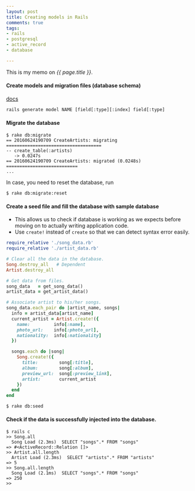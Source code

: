 ```yaml
---
layout: post
title: Creating models in Rails
comments: true
tags:
- rails
- postgresql
- active_record
- database

---
```


This is my memo on *{{ page.title }}*.

<!--more-->

#### Create models and migration files (database schema)

[docs](http://guides.rubyonrails.org/command_line.html#rails-generate)

```
rails generate model NAME [field[:type][:index] field[:type]
```

#### Migrate the database

```
$ rake db:migrate
== 20160624190709 CreateArtists: migrating ====================================
-- create_table(:artists)
   -> 0.0247s
== 20160624190709 CreateArtists: migrated (0.0248s) ===========================
...
```

In case, you need to reset the database, run

```
$ rake db:migrate:reset
```

#### Create a seed file and fill the database with sample database
- This allows us to check if database is working as we expects before moving on to actually writing application code.
- Use `create!` instead of `create` so that we can detect syntax error easily.

```rb
require_relative './song_data.rb'
require_relative './artist_data.rb'

# Clear all the data in the database.
Song.destroy_all   # Dependent
Artist.destroy_all

# Get data from files.
song_data   = get_song_data()
artist_data = get_artist_data()

# Associate artist to his/her songs.
song_data.each_pair do |artist_name, songs|
  info = artist_data[artist_name]
  current_artist = Artist.create!({
    name:         info[:name],
    photo_url:    info[:photo_url],
    nationality:  info[:nationality]
  })

  songs.each do |song|
    Song.create!({
      title:        song[:title],
      album:        song[:album],
      preview_url:  song[:preview_link],
      artist:       current_artist
    })
  end
end
```

```
$ rake db:seed
```

#### Check if the data is successfully injected into the database.

```
$ rails c
>> Song.all
  Song Load (2.3ms)  SELECT "songs".* FROM "songs"
=> #<ActiveRecord::Relation []>
>> Artist.all.length
  Artist Load (2.3ms)  SELECT "artists".* FROM "artists"
=> 5
>> Song.all.length
  Song Load (2.1ms)  SELECT "songs".* FROM "songs"
=> 250
>>
```
